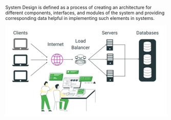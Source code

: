 
System Design is defined as a process of creating an architecture for different components, interfaces, and modules of the system and providing corresponding data helpful in implementing such elements in systems.


![loading...](../images/system_design/system-design.png)